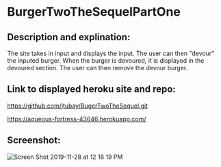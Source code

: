 # BurgerTwoTheSequelPartOne


## Description and explination:
The site takes in input and displays the input. The user can then "devour" the inputed burger. When the burger is devoured, it is displayed in the devoured section. The user can then remove the devour burger.

## Link to displayed heroku site and repo:
https://github.com/jtubay/BugerTwoTheSequel.git

https://aqueous-fortress-43646.herokuapp.com/



## Screenshot: 

![Screen Shot 2019-11-28 at 12 18 19 PM](https://user-images.githubusercontent.com/54481806/69824552-15880580-11da-11ea-8fbb-9ebe0cae074e.png)
